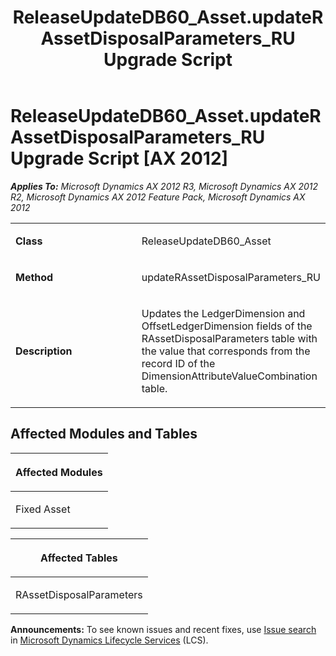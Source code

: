 ﻿---
title: ReleaseUpdateDB60_Asset.updateRAssetDisposalParameters_RU Upgrade Script
TOCTitle: ReleaseUpdateDB60_Asset.updateRAssetDisposalParameters_RU Upgrade Script
ms:assetid: e9d7f661-cedf-2178-6ac7-93c056ea2d24
ms:mtpsurl: https://msdn.microsoft.com/en-us/library/JJ719853(v=AX.60)
ms:contentKeyID: 49711926
ms.date: 05/18/2015
mtps_version: v=AX.60
---

# ReleaseUpdateDB60\_Asset.updateRAssetDisposalParameters\_RU Upgrade Script [AX 2012]


_**Applies To:** Microsoft Dynamics AX 2012 R3, Microsoft Dynamics AX 2012 R2, Microsoft Dynamics AX 2012 Feature Pack, Microsoft Dynamics AX 2012_

<table>
<colgroup>
<col style="width: 50%" />
<col style="width: 50%" />
</colgroup>
<tbody>
<tr class="odd">
<td><p><strong>Class</strong></p></td>
<td><p>ReleaseUpdateDB60_Asset</p></td>
</tr>
<tr class="even">
<td><p><strong>Method</strong></p></td>
<td><p>updateRAssetDisposalParameters_RU</p></td>
</tr>
<tr class="odd">
<td><p><strong>Description</strong></p></td>
<td><p>Updates the LedgerDimension and OffsetLedgerDimension fields of the RAssetDisposalParameters table with the value that corresponds from the record ID of the DimensionAttributeValueCombination table.</p></td>
</tr>
</tbody>
</table>


## Affected Modules and Tables

<table>
<colgroup>
<col style="width: 100%" />
</colgroup>
<thead>
<tr class="header">
<th><p>Affected Modules</p></th>
</tr>
</thead>
<tbody>
<tr class="odd">
<td><p>Fixed Asset</p></td>
</tr>
</tbody>
</table>


<table>
<colgroup>
<col style="width: 100%" />
</colgroup>
<thead>
<tr class="header">
<th><p>Affected Tables</p></th>
</tr>
</thead>
<tbody>
<tr class="odd">
<td><p>RAssetDisposalParameters</p></td>
</tr>
</tbody>
</table>

  
**Announcements:** To see known issues and recent fixes, use [Issue search](http://go.microsoft.com/fwlink/?linkid=389258) in [Microsoft Dynamics Lifecycle Services](http://go.microsoft.com/fwlink/?linkid=306505) (LCS).


